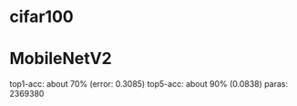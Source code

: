 # cifar100
# MobileNetV2

top1-acc: about 70% (error: 0.3085)
top5-acc: about 90% (0.0838)
paras: 2369380
